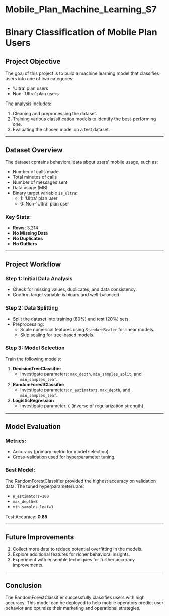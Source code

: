 # Mobile_Plan_Machine_Learning_S7

# Binary Classification of Mobile Plan Users

## Project Objective
The goal of this project is to build a machine learning model that classifies users into one of two categories:
- 'Ultra' plan users
- Non-'Ultra' plan users

The analysis includes:
1. Cleaning and preprocessing the dataset.
2. Training various classification models to identify the best-performing one.
3. Evaluating the chosen model on a test dataset.

---

## Dataset Overview
The dataset contains behavioral data about users' mobile usage, such as:
- Number of calls made
- Total minutes of calls
- Number of messages sent
- Data usage (MB)
- Binary target variable `is_ultra`:
  - 1: 'Ultra' plan user
  - 0: Non-'Ultra' plan user

### Key Stats:
- **Rows**: 3,214
- **No Missing Data**
- **No Duplicates**
- **No Outliers**

---

## Project Workflow
### Step 1: Initial Data Analysis
- Check for missing values, duplicates, and data consistency.
- Confirm target variable is binary and well-balanced.

### Step 2: Data Splitting
- Split the dataset into training (80%) and test (20%) sets.
- Preprocessing:
  - Scale numerical features using `StandardScaler` for linear models.
  - Skip scaling for tree-based models.

### Step 3: Model Selection
Train the following models:
1. **DecisionTreeClassifier**
   - Investigate parameters: `max_depth`, `min_samples_split`, and `min_samples_leaf`.
2. **RandomForestClassifier**
   - Investigate parameters: `n_estimators`, `max_depth`, and `min_samples_leaf`.
3. **LogisticRegression**
   - Investigate parameter: `C` (inverse of regularization strength).

---

## Model Evaluation
### Metrics:
- Accuracy (primary metric for model selection).
- Cross-validation used for hyperparameter tuning.

### Best Model:
The RandomForestClassifier provided the highest accuracy on validation data. The tuned hyperparameters are:
- `n_estimators=100`
- `max_depth=8`
- `min_samples_leaf=3`

Test Accuracy: **0.85**

---

## Future Improvements
1. Collect more data to reduce potential overfitting in the models.
2. Explore additional features for richer behavioral insights.
3. Experiment with ensemble techniques for further accuracy improvements.

---

## Conclusion
The RandomForestClassifier successfully classifies users with high accuracy. This model can be deployed to help mobile operators predict user behavior and optimize their marketing and operational strategies.
